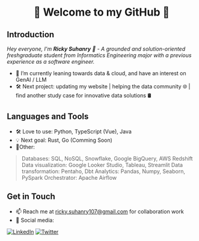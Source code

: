 <h1 align="center"> 🚀 Welcome to my GitHub 🚀 </h1>

## Introduction
<p><i>Hey everyone, I'm <b>Ricky Suhanry</b> 👋 - A grounded and solution-oriented 
freshgraduate student from Informatics Engineering major with a previous experience as a software engineer.</i></p>

- 🌱 I’m currently leaning towards data & cloud, and have an interest on GenAI / LLM
- 🛠️ Next project: updating my website | helping the data community 🌐 | find another study case for innovative data solutions 🛢️

## Languages and Tools
- 🛠️ Love to use: Python, TypeScript (Vue), Java 
- 💡 Next goal: Rust, Go (Comming Soon)
- 🚀Other:
 > Databases: SQL, NoSQL, Snowflake, Google BigQuery, AWS Redshift
 > Data visualization: Google Looker Studio, Tableau, Streamlit
 > Data transformation: Pentaho, Dbt
 > Analytics: Pandas, Numpy, Seaborn, PySpark
 > Orchestrator: Apache Airflow

## Get in Touch
- 📫 Reach me at ricky.suhanry107@gmail.com for collaboration work
- 📱 Social media: 
<p>
  <a href="https://www.linkedin.com/in/ricky-suhanry/" target="_blank"><img alt="LinkedIn" src="https://img.shields.io/badge/linkedin-%230077B5.svg?&style=for-the-badge&logo=linkedin&logoColor=white" /></a>
  <a href="https://twitter.com/abliskan" target="_blank"><img alt="Twitter" src="https://img.shields.io/badge/twitter-%231DA1F2.svg?&style=for-the-badge&logo=twitter&logoColor=white" /></a>
</p>

<!--
**abliskan/abliskan** is a ✨ _special_ ✨ repository because its `README.md` (this file) appears on your GitHub profile.
-->
